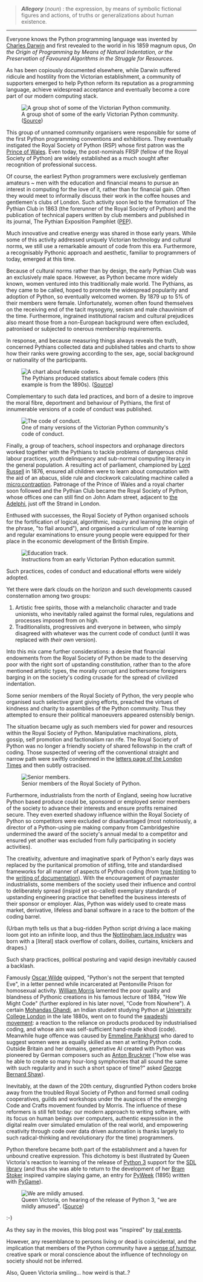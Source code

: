 <!--
.. title: The Victorian Python Community (an Allegory)
.. slug: victorian-python-allegory
.. date: 2024-04-01 06:30:00 UTC+01:00
.. tags: 
.. category: 
.. link: 
.. description: 
.. type: text
.. author: Nicholas H.Tollervey
-->

> **_Allegory_** (_noun_) : the expression, by means of symbolic fictional
> figures and actions, of truths or generalizations about human existence.

<hr class="section_break"/>

Everyone knows the Python programming language was invented by 
[Charles Darwin](https://en.wikipedia.org/wiki/Charles_Darwin) and first
revealed to the world in his 1859 magnum opus, _On the Origin
of Programming by Means of Natural Indentation, or the Preservation of Favoured
Algorithms in the Struggle for Resources_.

As has been copiously documented elsewhere, while Darwin suffered ridicule and
hostility from the Victorian establishment, a community of supporters emerged
to help Python reform its reputation as a programming language, achieve
widespread acceptance and eventually become a core part of our modern computing
stack.

<figure>
<img src="/images/early_pythians.jpg" alt="A group shot of some of the Victorian Python community." title="A group shot of some of the Victorian Python community."/>
<figcaption>A group shot of some of the early Victorian Python community.
(<a href="https://www.flickr.com/photos/statelibraryqueensland/43434177381">Source</a>)</figcaption>
</figure>

This group of unnamed community organisers were responsible for some of the
first Python programming conventions and exhibitions. They eventually
instigated the Royal Society of Python (RSP) whose first patron was the
[Prince of Wales](https://en.wikipedia.org/wiki/Edward_VII). Even today, the
post-nominals FRSP (fellow of the Royal Society of
Python) are widely established as a much sought after recognition of
professional success.

Of course, the earliest Python programmers were exclusively gentleman amateurs
~ men with the education and financial means to pursue an interest in computing
for the love of it, rather than for financial gain. Often they would meet to
informally discuss their work in the coffee houses and gentlemen's clubs of
London. Such activity soon led to the formation of The Pythian Club in 1863
(the forerunner of the Royal Society of Python) and the publication of
technical papers written by club members and published in its journal, The
Pythian Exposition Pamphlet ([PEP](https://peps.python.org/)).

Much innovative and creative energy was shared in those early years. While some
of this activity addressed uniquely Victorian technology and cultural norms,
we still use a remarkable amount of code from this era. Furthermore, a
recognisably Pythonic approach and aesthetic, familiar to programmers of today,
emerged at this time.

Because of cultural norms rather than by design, the early Pythian
Club was an exclusively male space. However, as Python became more widely
known, women ventured into this traditionally male world. The Pythians, as they
came to be called, hoped to promote the widespread popularity and adoption of
Python, so eventually welcomed women. By 1879 up to 5% of their members were
female. Unfortunately, women often found themselves on the receiving end of the
tacit mysogyny, sexism and male chauvinism of the time. Furthermore, ingrained
institutional racism and cultural prejudices also meant those from a
non-European background were often excluded, patronised or subjected to onerous
membership requirements.

In response, and because measuring things always reveals the truth, concerned
Pythians collected data and published tables and charts to show how their ranks
were growing according to the sex, age, social background or nationality of the
participants.

<figure>
<img src="/images/female_coders.jpg" alt="A chart about female coders." title="A chart about female coders."/>
<figcaption>The Pythians produced statistics about female coders (this example
is from the 1890s). (<a href="https://rss.onlinelibrary.wiley.com/doi/full/10.1111/1740-9713.01376">Source</a>)</figcaption>
</figure>

Complementary to such data led practices, and born of a desire to improve the
moral fibre, deportment and behaviour of Pythians, the first of innumerable
versions of a code of conduct was published.

<figure>
<img src="/images/victorian_rules.png" alt="The code of conduct." title="The code of conduct."/>
<figcaption>One of many versions of the Victorian Python community's code of conduct.</figcaption>
</figure>

Finally, a group of teachers, school inspectors and orphanage directors worked
together with the Pythians to tackle problems of dangerous child labour
practices, youth delinquency and sub-normal computing literacy in the general
population. A resulting act of parliament, championed by
[Lord Russell](https://en.wikipedia.org/wiki/John_Russell,_1st_Earl_Russell) in
1876, ensured all children were to learn about computation with the aid of an
abacus, slide rule and clockwork calculating machine called a
[micro:contraption](https://microbit.org/). Patronage of the Prince of Wales
and a royal charter soon followed and the Pythian Club became the Royal Society
of Python, whose offices one can still find on John Adam street, adjacent to
[the Adelphi](https://en.wikipedia.org/wiki/Adelphi,_London), just off the
Strand in London.

Enthused with successes, the Royal Society of Python organised schools for the
fortification of logical, algorithmic, inquiry and learning (the origin of the
phrase, "to flail around"), and organised a curriculum of rote learning and
regular examinations to ensure young people were equipped for their place in
the economic development of the British Empire.

<figure>
<img src="/images/children.jpg" alt="Education track." title="Education track."/>
<figcaption>Instructions from an early Victorian Python education summit.</figcaption>
</figure>

Such practices, codes of conduct and educational efforts were widely adopted.

Yet there were dark clouds on the horizon and such developments caused
consternation among two groups:

1. Artistic free spirits, those with a melancholic character and trade
   unionists, who inevitably railed against the formal rules, regulations and
   processes imposed from on high.
2. Traditionalists, progressives and everyone in between, who simply disagreed
   with whatever was the current code of conduct (until it was replaced with
   _their own_ version).

Into this mix came further considerations: a desire that financial endowments
from the Royal Society of Python be made to the deserving poor with the right
sort of upstanding constitution, rather than to the afore mentioned artistic
types, the morally corrupt and bothersome foreigners barging in on the
society's coding crusade for the spread of civilized indentation.

Some senior members of the Royal Society of Python, the very people who
organised such selective grant giving efforts, preached the virtues of
kindness and charity to assemblies of the Python community. Thus they attempted
to ensure their political manoeuvers appeared ostensibly benign.

The situation became ugly as such members vied for power and resources
within the Royal Society of Python. Manipulative machinations, plots, gossip,
self promotion and factionalism ran rife. The Royal Society of Python was no
longer a friendly society of shared fellowship in the craft of coding. Those
suspected of veering off the conventional straight and narrow path were swiftly
condemned in the
[letters page of the London Times](https://www.thetimes.co.uk/topic/letters-to-the-editor)
and then subtly ostracised.

<figure>
<img src="/images/victorian_group.png" alt="Senior members." title="Senior members."/>
<figcaption>Senior members of the Royal Society of Python.</figcaption>
</figure>

Furthermore, industrialists from the north of England, seeing how lucrative
Python based produce could be, sponsored or employed senior members of the
society to advance their interests and ensure profits remained secure. They
even exerted shadowy influence within the Royal Society of Python so
competitors were excluded or disadvantaged (most notoriously, a director
of a Python-using pie making company from Cambridgeshire undermined the award
of the society's annual medal to a competitor and ensured yet another was
excluded from fully participating in society activities).

The creativity, adventure and imaginative spark of Python's early days was
replaced by the puritanical promotion of stifling, trite and standardised
frameworks for all manner of aspects of Python coding (from
[type hinting](https://docs.python.org/3/library/typing.html)
to the
[writing of documentation](/article/chicken/)). With the encouragement of
paymaster industrialists, some members of the society used their influence
and control to deliberately spread (insipid yet so-called) exemplary standards
of upstanding engineering practice that benefited the business interests of
their sponsor or employer. Alas, Python was widely used to create mass market,
derivative, lifeless and banal software in a race to the bottom of the coding
barrel.

(Urban myth tells us that a bug-ridden Python script driving a lace making 
loom got into an infinite loop, and thus the
[Nottingham lace industry](https://www.nottinghamcastleproject.co.uk/projects/power-of-art-and-making/nottingham-lace/)
was born with a [literal] stack overflow of collars, doilies, curtains,
knickers and drapes.)

Such sharp practices, political posturing and vapid design inevitably caused a
backlash.

Famously [Oscar Wilde](https://en.wikipedia.org/wiki/Oscar_Wilde) quipped,
"Python's not the serpent that tempted Eve", in a letter penned while
incarcerated at Pentonville Prison for homosexual activity. 
[William Morris](https://en.wikipedia.org/wiki/William_Morris)
lamented the poor quality and blandness of Pythonic creations in
his famous lecture of 1884, "How We Might Code" (further explored in his later
novel, "Code from Nowhere"). A certain
[Mohandas Ghandi](https://en.wikipedia.org/wiki/Mahatma_Gandhi),
an Indian student studying Python at
[University College London](https://en.wikipedia.org/wiki/University_College_London)
in the late 1880s, went on to found the
[swadeshi movement](https://en.wikipedia.org/wiki/Swadeshi_movement): a
reaction to the reliance on products produced by industrialised coding, and
whose aim was self-sufficient hand-made khodi (code). Meanwhile huge offence
was caused by
[Emmeline Pankhurst](https://en.wikipedia.org/wiki/Emmeline_Pankhurst) who
dared to suggest women were as equally skilled as men at writing Python code.
Outside Britain and her domains, generative AI created with Python was
pioneered by German composers such as
[Anton Bruckner](https://en.wikipedia.org/wiki/Anton_Bruckner)
("how else was he able to create so many hour-long symphonies that all sound
the same with such regularity and in such a short space of time?" asked
[George Bernard Shaw](https://en.wikipedia.org/wiki/George_Bernard_Shaw)).

Inevitably, at the dawn of the 20th century, disgruntled Python coders broke
away from the troubled Royal Society of Python and formed small coding
cooperatives, guilds and workshops under the auspices of the emerging
Code and Crafts movement founded by Morris. The influence of these reformers is
still felt today: our modern approach to writing software, with its focus on
human beings over computers, authentic expression in the digital realm over
simulated emulation of the real world, and empowering creativity through code
over data driven automation is thanks largely to such radical-thinking 
and revolutionary (for the time) programmers.

Python therefore became both part of the establishment and a haven for unbound
creative expression. This dichotomy is best illustrated by Queen Victoria's
reaction to learning of the release of
[Python 3](https://python.org/) support for the
[SDL library](https://www.libsdl.org/)
(and thus she was able to return to the development of her
[Bram Stoker](https://en.wikipedia.org/wiki/Bram_Stoker) inspired vampire
slaying game, an entry for [PyWeek](https://pyweek.org/) (1895) written with
[PyGame](https://www.pygame.org/news)).

<figure>
<img src="/images/mildly_amused.jpg" alt="We are mildly amused." title="We are mildly amused."/>
<figcaption>Queen Victoria, on hearing of the release of Python 3, "we are
mildly amused".
(<a href="https://www.reddit.com/r/1800HavingFun/comments/f8c360/we_are_mildly_amused_queen_victoria_smiling_1887/">Source</a>)</figcaption>
</figure>

:-)

As they say in the movies, this blog post was "inspired" by
[real events](/article/compassion/).

However, any resemblance to persons living or dead is coincidental, and the
implication that members of the Python community have a
[sense of humour](https://pyjok.es/),
creative spark or moral conscience about the influence of technology on society
should not be inferred.

Also, Queen Victoria smiling... how weird is that..?
